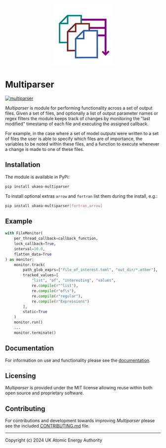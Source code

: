 <center>
<img src="https://github.com/ukaea/Multiparser/blob/main/docs/media/logo.png", width="200">
</center>

# Multiparser
[![multiparser](https://github.com/ukaea/multiparser/actions/workflows/test_run_multiparser.yaml/badge.svg?branch=main)](https://github.com/ukaea/multiparser/actions/workflows/test_run_multiparser.yaml)

_Multiparser_ is module for performing functionality across a set of output files. Given a set of files, and optionally a list of output parameter names or regex filters the module keeps track of changes by monitoring the "last modified" timestamp of each file and executing the assigned callback.

For example, in the case where a set of model outputs were written to a set of files the user is able to specify which files are of importance, the variables to be noted within these files, and a function to execute whenever a change is made to one of these files.

## Installation

The module is available in PyPi:

```sh
pip install ukaea-multiparser
```

To install optional extras `arrow` and `fortran` list them during the install, e.g.:

```sh
pip install ukaea-multiparser[fortran,arrow]
```

## Example

```python
with FileMonitor(
    per_thread_callback=callback_function,
    lock_callback=True,
    interval=10.0,
    flatten_data=True
) as monitor:
    monitor.track(
        path_glob_exprs=["file_of_interest.toml", "out_dir/*.other"],
        tracked_values=[
            "list", "of", "interesting", "values",
            re.compile(r"^list"),
            re.compile(r"of\s"),
            re.compile(r"regular"),
            re.compile(r"Expressions")
        ],
        static=True
    )
    monitor.run()
    ...
    monitor.terminate()
```

## Documentation

For information on use and functionality please see the [documentation](https://ukaea.github.io/Multiparser/).

## Licensing

_Multiparser_ is provided under the MIT license allowing reuse within both open source and proprietary software.

## Contributing

For contributions and development towards improving _Multiparser_ please see the included [CONTRIBUTING.md](https://github.com/ukaea/Multiparser/blob/main/CONTRIBUTING.md) file.

---

Copyright (c) 2024 UK Atomic Energy Authority
